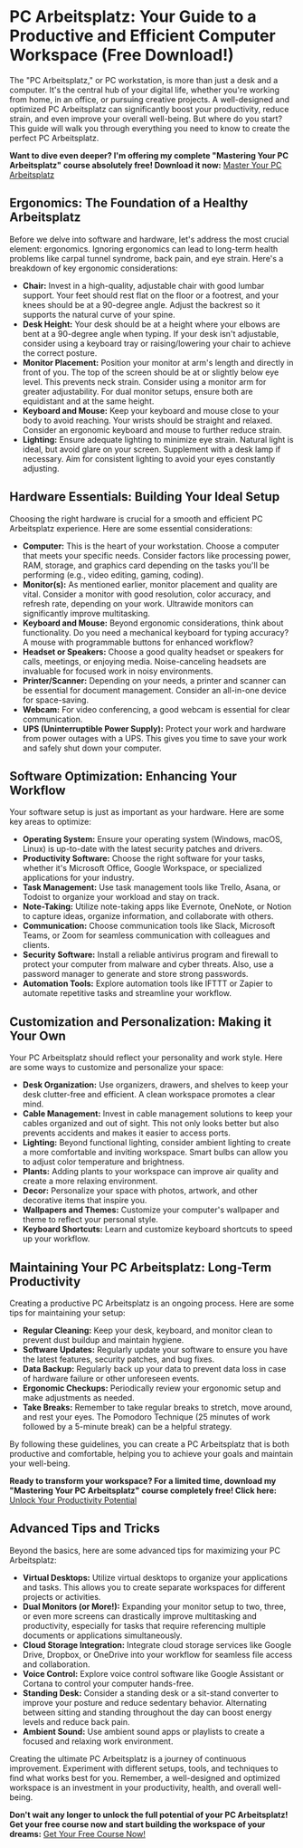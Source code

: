 # PC Arbeitsplatz: Your Guide to a Productive and Efficient Computer Workspace (Free Download!)

The "PC Arbeitsplatz," or PC workstation, is more than just a desk and a computer. It's the central hub of your digital life, whether you're working from home, in an office, or pursuing creative projects. A well-designed and optimized PC Arbeitsplatz can significantly boost your productivity, reduce strain, and even improve your overall well-being. But where do you start? This guide will walk you through everything you need to know to create the perfect PC Arbeitsplatz.

**Want to dive even deeper? I'm offering my complete "Mastering Your PC Arbeitsplatz" course absolutely free! Download it now:** [Master Your PC Arbeitsplatz](https://udemywork.com/pc-arbeitsplatz)

## Ergonomics: The Foundation of a Healthy Arbeitsplatz

Before we delve into software and hardware, let's address the most crucial element: ergonomics.  Ignoring ergonomics can lead to long-term health problems like carpal tunnel syndrome, back pain, and eye strain. Here's a breakdown of key ergonomic considerations:

*   **Chair:** Invest in a high-quality, adjustable chair with good lumbar support.  Your feet should rest flat on the floor or a footrest, and your knees should be at a 90-degree angle.  Adjust the backrest so it supports the natural curve of your spine.
*   **Desk Height:** Your desk should be at a height where your elbows are bent at a 90-degree angle when typing. If your desk isn't adjustable, consider using a keyboard tray or raising/lowering your chair to achieve the correct posture.
*   **Monitor Placement:** Position your monitor at arm's length and directly in front of you. The top of the screen should be at or slightly below eye level.  This prevents neck strain. Consider using a monitor arm for greater adjustability.  For dual monitor setups, ensure both are equidistant and at the same height.
*   **Keyboard and Mouse:** Keep your keyboard and mouse close to your body to avoid reaching. Your wrists should be straight and relaxed. Consider an ergonomic keyboard and mouse to further reduce strain.
*   **Lighting:** Ensure adequate lighting to minimize eye strain. Natural light is ideal, but avoid glare on your screen. Supplement with a desk lamp if necessary. Aim for consistent lighting to avoid your eyes constantly adjusting.

## Hardware Essentials: Building Your Ideal Setup

Choosing the right hardware is crucial for a smooth and efficient PC Arbeitsplatz experience. Here are some essential considerations:

*   **Computer:** This is the heart of your workstation. Choose a computer that meets your specific needs. Consider factors like processing power, RAM, storage, and graphics card depending on the tasks you'll be performing (e.g., video editing, gaming, coding).
*   **Monitor(s):** As mentioned earlier, monitor placement and quality are vital. Consider a monitor with good resolution, color accuracy, and refresh rate, depending on your work.  Ultrawide monitors can significantly improve multitasking.
*   **Keyboard and Mouse:**  Beyond ergonomic considerations, think about functionality.  Do you need a mechanical keyboard for typing accuracy?  A mouse with programmable buttons for enhanced workflow?
*   **Headset or Speakers:** Choose a good quality headset or speakers for calls, meetings, or enjoying media.  Noise-canceling headsets are invaluable for focused work in noisy environments.
*   **Printer/Scanner:** Depending on your needs, a printer and scanner can be essential for document management.  Consider an all-in-one device for space-saving.
*   **Webcam:** For video conferencing, a good webcam is essential for clear communication.
*   **UPS (Uninterruptible Power Supply):** Protect your work and hardware from power outages with a UPS. This gives you time to save your work and safely shut down your computer.

## Software Optimization: Enhancing Your Workflow

Your software setup is just as important as your hardware. Here are some key areas to optimize:

*   **Operating System:** Ensure your operating system (Windows, macOS, Linux) is up-to-date with the latest security patches and drivers.
*   **Productivity Software:** Choose the right software for your tasks, whether it's Microsoft Office, Google Workspace, or specialized applications for your industry.
*   **Task Management:** Use task management tools like Trello, Asana, or Todoist to organize your workload and stay on track.
*   **Note-Taking:** Utilize note-taking apps like Evernote, OneNote, or Notion to capture ideas, organize information, and collaborate with others.
*   **Communication:** Choose communication tools like Slack, Microsoft Teams, or Zoom for seamless communication with colleagues and clients.
*   **Security Software:** Install a reliable antivirus program and firewall to protect your computer from malware and cyber threats.  Also, use a password manager to generate and store strong passwords.
*   **Automation Tools:** Explore automation tools like IFTTT or Zapier to automate repetitive tasks and streamline your workflow.

## Customization and Personalization: Making it Your Own

Your PC Arbeitsplatz should reflect your personality and work style. Here are some ways to customize and personalize your space:

*   **Desk Organization:** Use organizers, drawers, and shelves to keep your desk clutter-free and efficient. A clean workspace promotes a clear mind.
*   **Cable Management:** Invest in cable management solutions to keep your cables organized and out of sight. This not only looks better but also prevents accidents and makes it easier to access ports.
*   **Lighting:**  Beyond functional lighting, consider ambient lighting to create a more comfortable and inviting workspace.  Smart bulbs can allow you to adjust color temperature and brightness.
*   **Plants:** Adding plants to your workspace can improve air quality and create a more relaxing environment.
*   **Decor:**  Personalize your space with photos, artwork, and other decorative items that inspire you.
*   **Wallpapers and Themes:** Customize your computer's wallpaper and theme to reflect your personal style.
*   **Keyboard Shortcuts:** Learn and customize keyboard shortcuts to speed up your workflow.

## Maintaining Your PC Arbeitsplatz: Long-Term Productivity

Creating a productive PC Arbeitsplatz is an ongoing process. Here are some tips for maintaining your setup:

*   **Regular Cleaning:** Keep your desk, keyboard, and monitor clean to prevent dust buildup and maintain hygiene.
*   **Software Updates:** Regularly update your software to ensure you have the latest features, security patches, and bug fixes.
*   **Data Backup:** Regularly back up your data to prevent data loss in case of hardware failure or other unforeseen events.
*   **Ergonomic Checkups:** Periodically review your ergonomic setup and make adjustments as needed.
*   **Take Breaks:** Remember to take regular breaks to stretch, move around, and rest your eyes. The Pomodoro Technique (25 minutes of work followed by a 5-minute break) can be a helpful strategy.

By following these guidelines, you can create a PC Arbeitsplatz that is both productive and comfortable, helping you to achieve your goals and maintain your well-being.

**Ready to transform your workspace?  For a limited time, download my "Mastering Your PC Arbeitsplatz" course completely free! Click here:** [Unlock Your Productivity Potential](https://udemywork.com/pc-arbeitsplatz)

## Advanced Tips and Tricks

Beyond the basics, here are some advanced tips for maximizing your PC Arbeitsplatz:

*   **Virtual Desktops:** Utilize virtual desktops to organize your applications and tasks. This allows you to create separate workspaces for different projects or activities.
*   **Dual Monitors (or More!):** Expanding your monitor setup to two, three, or even more screens can drastically improve multitasking and productivity, especially for tasks that require referencing multiple documents or applications simultaneously.
*   **Cloud Storage Integration:** Integrate cloud storage services like Google Drive, Dropbox, or OneDrive into your workflow for seamless file access and collaboration.
*   **Voice Control:** Explore voice control software like Google Assistant or Cortana to control your computer hands-free.
*   **Standing Desk:** Consider a standing desk or a sit-stand converter to improve your posture and reduce sedentary behavior. Alternating between sitting and standing throughout the day can boost energy levels and reduce back pain.
*   **Ambient Sound:** Use ambient sound apps or playlists to create a focused and relaxing work environment.

Creating the ultimate PC Arbeitsplatz is a journey of continuous improvement. Experiment with different setups, tools, and techniques to find what works best for you. Remember, a well-designed and optimized workspace is an investment in your productivity, health, and overall well-being.

**Don't wait any longer to unlock the full potential of your PC Arbeitsplatz! Get your free course now and start building the workspace of your dreams:** [Get Your Free Course Now!](https://udemywork.com/pc-arbeitsplatz)
